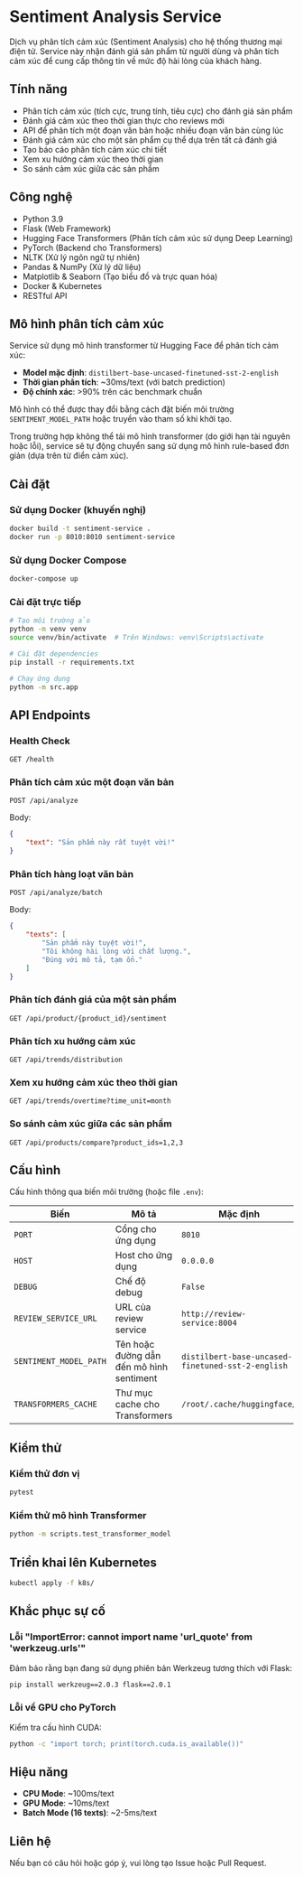 # Sentiment Analysis Service

Dịch vụ phân tích cảm xúc (Sentiment Analysis) cho hệ thống thương mại điện tử. Service này nhận đánh giá sản phẩm từ người dùng và phân tích cảm xúc để cung cấp thông tin về mức độ hài lòng của khách hàng.

## Tính năng

- Phân tích cảm xúc (tích cực, trung tính, tiêu cực) cho đánh giá sản phẩm
- Đánh giá cảm xúc theo thời gian thực cho reviews mới
- API để phân tích một đoạn văn bản hoặc nhiều đoạn văn bản cùng lúc
- Đánh giá cảm xúc cho một sản phẩm cụ thể dựa trên tất cả đánh giá
- Tạo báo cáo phân tích cảm xúc chi tiết
- Xem xu hướng cảm xúc theo thời gian
- So sánh cảm xúc giữa các sản phẩm

## Công nghệ

- Python 3.9
- Flask (Web Framework)
- Hugging Face Transformers (Phân tích cảm xúc sử dụng Deep Learning)
- PyTorch (Backend cho Transformers)
- NLTK (Xử lý ngôn ngữ tự nhiên)
- Pandas & NumPy (Xử lý dữ liệu)
- Matplotlib & Seaborn (Tạo biểu đồ và trực quan hóa)
- Docker & Kubernetes
- RESTful API

## Mô hình phân tích cảm xúc

Service sử dụng mô hình transformer từ Hugging Face để phân tích cảm xúc:

- **Model mặc định**: `distilbert-base-uncased-finetuned-sst-2-english`
- **Thời gian phân tích**: ~30ms/text (với batch prediction)
- **Độ chính xác**: >90% trên các benchmark chuẩn

Mô hình có thể được thay đổi bằng cách đặt biến môi trường `SENTIMENT_MODEL_PATH` hoặc truyền vào tham số khi khởi tạo.

Trong trường hợp không thể tải mô hình transformer (do giới hạn tài nguyên hoặc lỗi), service sẽ tự động chuyển sang sử dụng mô hình rule-based đơn giản (dựa trên từ điển cảm xúc).

## Cài đặt

### Sử dụng Docker (khuyến nghị)

```bash
docker build -t sentiment-service .
docker run -p 8010:8010 sentiment-service
```

### Sử dụng Docker Compose

```bash
docker-compose up
```

### Cài đặt trực tiếp

```bash
# Tạo môi trường ảo
python -m venv venv
source venv/bin/activate  # Trên Windows: venv\Scripts\activate

# Cài đặt dependencies
pip install -r requirements.txt

# Chạy ứng dụng
python -m src.app
```

## API Endpoints

### Health Check

```
GET /health
```

### Phân tích cảm xúc một đoạn văn bản

```
POST /api/analyze
```

Body:
```json
{
    "text": "Sản phẩm này rất tuyệt vời!"
}
```

### Phân tích hàng loạt văn bản

```
POST /api/analyze/batch
```

Body:
```json
{
    "texts": [
        "Sản phẩm này tuyệt vời!",
        "Tôi không hài lòng với chất lượng.",
        "Đúng với mô tả, tạm ổn."
    ]
}
```

### Phân tích đánh giá của một sản phẩm

```
GET /api/product/{product_id}/sentiment
```

### Phân tích xu hướng cảm xúc

```
GET /api/trends/distribution
```

### Xem xu hướng cảm xúc theo thời gian

```
GET /api/trends/overtime?time_unit=month
```

### So sánh cảm xúc giữa các sản phẩm

```
GET /api/products/compare?product_ids=1,2,3
```

## Cấu hình

Cấu hình thông qua biến môi trường (hoặc file `.env`):

| Biến | Mô tả | Mặc định |
|------|-------|----------|
| `PORT` | Cổng cho ứng dụng | `8010` |
| `HOST` | Host cho ứng dụng | `0.0.0.0` |
| `DEBUG` | Chế độ debug | `False` |
| `REVIEW_SERVICE_URL` | URL của review service | `http://review-service:8004` |
| `SENTIMENT_MODEL_PATH` | Tên hoặc đường dẫn đến mô hình sentiment | `distilbert-base-uncased-finetuned-sst-2-english` |
| `TRANSFORMERS_CACHE` | Thư mục cache cho Transformers | `/root/.cache/huggingface/` |

## Kiểm thử

### Kiểm thử đơn vị

```bash
pytest
```

### Kiểm thử mô hình Transformer

```bash
python -m scripts.test_transformer_model
```

## Triển khai lên Kubernetes

```bash
kubectl apply -f k8s/
```

## Khắc phục sự cố

### Lỗi "ImportError: cannot import name 'url_quote' from 'werkzeug.urls'"

Đảm bảo rằng bạn đang sử dụng phiên bản Werkzeug tương thích với Flask:

```bash
pip install werkzeug==2.0.3 flask==2.0.1
```

### Lỗi về GPU cho PyTorch

Kiểm tra cấu hình CUDA:

```bash
python -c "import torch; print(torch.cuda.is_available())"
```

## Hiệu năng

- **CPU Mode**: ~100ms/text
- **GPU Mode**: ~10ms/text
- **Batch Mode (16 texts)**: ~2-5ms/text

## Liên hệ

Nếu bạn có câu hỏi hoặc góp ý, vui lòng tạo Issue hoặc Pull Request.